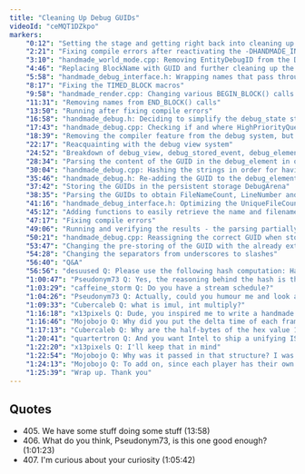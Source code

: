 ```yaml
---
title: "Cleaning Up Debug GUIDs"
videoId: "ceMQT1DZkpo"
markers:
    "0:12": "Setting the stage and getting right back into cleaning up the debug layer"
    "2:21": "Fixing compile errors after reactivating the -DHANDMADE_INTERNAL switch"
    "3:10": "handmade_world_mode.cpp: Removing EntityDebugID from the DEBUG_DATA_BLOCK() call and considering adding it in a DEBUG_VALUE() call, if needed"
    "4:46": "Replacing BlockName with GUID and further cleaning up the debug code"
    "5:58": "handmade_debug_interface.h: Wrapping names that pass through the system in DEBUG_NAME()"
    "8:17": "Fixing the TIMED_BLOCK macros"
    "9:58": "handmade_render.cpp: Changing various BEGIN_BLOCK() calls to reference strings"
    "11:31": "Removing names from END_BLOCK() calls"
    "13:50": "Running after fixing compile errors"
    "16:58": "handmade_debug.h: Deciding to simplify the debug_state struct"
    "17:43": "handmade_debug.cpp: Checking if and where HighPriorityQueue is used, and removing it afterwards"
    "18:39": "Removing the compiler feature from the debug system, but leaving it in place in the platform layer for the moment"
    "22:17": "Reacquainting with the debug view system"
    "24:52": "Breakdown of debug_view, debug_stored_event, debug_element and debug_tree"
    "28:34": "Parsing the content of the GUID in the debug_element in order to obtain a more readable format"
    "30:04": "handmade_debug.cpp: Hashing the strings in order for having them persistent across hot-reloads"
    "35:46": "handmade_debug.h: Re-adding the GUID to the debug_element struct"
    "37:42": "Storing the GUIDs in the persistent storage DebugArena"
    "38:35": "Parsing the GUIDs to obtain FileNameCount, LineNumber and NameStartsAt"
    "41:16": "handmade_debug_interface.h: Optimizing the UniqueFileCounterString__  macro for parsing"
    "45:12": "Adding functions to easily retrieve the name and filename using counted strings from the debug element GUID"
    "47:17": "Fixing compile errors"
    "49:06": "Running and verifying the results - the parsing partially works"
    "50:21": "handmade_debug.cpp: Reassigning the correct GUID when storing events so that they are safe across hot-reloads"
    "53:47": "Changing the pre-storing of the GUID with the already extracted name"
    "54:28": "Changing the separators from underscores to slashes"
    "56:40": "Q&A"
    "56:56": "desuused Q: Please use the following hash computation: HashValue = HashValue * 65599 + *Scan; (sdbm, source: http://www.cse.yorku.ca/~oz/hash.html). Simply using a sum of chars *will* produce a lot of collisions. (source: http://programmers.stackexchange.com/a/145633)"
    "1:00:47": "Pseudonym73 Q: Yes, the reasoning behind the hash is that it's used for symbols in ELF. If you think about it, symbols tend to come in clusters: i, j, k, x1, x2, x3 etc. ElfHash is designed to behave sensibly in that case"
    "1:03:29": "caffeine_storm Q: Do you have a stream schedule?"
    "1:04:26": "Pseudonym73 Q: Actually, could you humour me and look at the disassembly for that hash function? The 65599 one? I'm curious to know how well it compiles"
    "1:09:33": "Cubercaleb Q: what is imul, int multiply?"
    "1:16:18": "x13pixels Q: Dude, you inspired me to write a handmade Windows debugger. Thanks for everything you do"
    "1:16:46": "Mojobojo Q: Why did you put the delta time of each frame into the input struct (Input->dtForFrame). That seemed a bit strange to me while looking through the source code today"
    "1:17:13": "Cubercaleb Q: Why are the half-bytes of the hex value 1003fh reversed in the instruction. I could understand the bytes being reversed, but the half-bytes?"
    "1:20:41": "quartertron Q: And you want Intel to ship a unifying ISA for all GPUs..."
    "1:22:20": "x13pixels Q: I'll keep that in mind"
    "1:22:54": "Mojobojo Q: Why was it passed in that structure? I was specifically looking for the delta time variable and that was the last place I expected it to be"
    "1:24:13": "Mojobojo Q: To add on, since each player has their own input struct, passing it through each one when it's going to be the same for each player seems redundant"
    "1:25:39": "Wrap up. Thank you"
---
```


## Quotes

* 405\. We have some stuff doing some stuff (13:58)
* 406\. What do you think, Pseudonym73, is this one good enough? (1:01:23)
* 407\. I'm curious about your curiosity (1:05:42)
